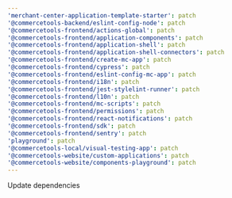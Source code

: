 ```yaml
---
'merchant-center-application-template-starter': patch
'@commercetools-backend/eslint-config-node': patch
'@commercetools-frontend/actions-global': patch
'@commercetools-frontend/application-components': patch
'@commercetools-frontend/application-shell': patch
'@commercetools-frontend/application-shell-connectors': patch
'@commercetools-frontend/create-mc-app': patch
'@commercetools-frontend/cypress': patch
'@commercetools-frontend/eslint-config-mc-app': patch
'@commercetools-frontend/i18n': patch
'@commercetools-frontend/jest-stylelint-runner': patch
'@commercetools-frontend/l10n': patch
'@commercetools-frontend/mc-scripts': patch
'@commercetools-frontend/permissions': patch
'@commercetools-frontend/react-notifications': patch
'@commercetools-frontend/sdk': patch
'@commercetools-frontend/sentry': patch
'playground': patch
'@commercetools-local/visual-testing-app': patch
'@commercetools-website/custom-applications': patch
'@commercetools-website/components-playground': patch
---
```


Update dependencies
